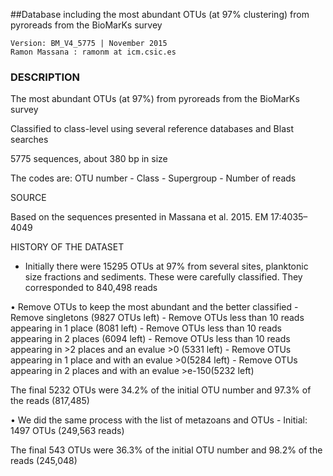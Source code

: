 ##Database including the most abundant OTUs (at 97% clustering) from pyroreads from the BioMarKs survey

	Version: BM_V4_5775 | November 2015
	Ramon Massana : ramonm at icm.csic.es


### DESCRIPTION

The most abundant OTUs (at 97%) from pyroreads from the BioMarKs survey

Classified to class-level using several reference databases and Blast searches

5775 sequences, about 380 bp in size

The codes are: OTU number - Class - Supergroup - Number of reads


SOURCE 

Based on the sequences presented in Massana et al. 2015. EM 17:4035–4049


HISTORY OF THE DATASET

- Initially there were 15295 OTUs at 97% from several sites, planktonic size fractions 
and sediments. These were carefully classified. They corresponded to 840,498 reads

• Remove OTUs to keep the most abundant and the better classified
	- Remove singletons (9827 OTUs left)
	- Remove OTUs less than 10 reads appearing in 1 place (8081 left)
	- Remove OTUs less than 10 reads appearing in 2 places (6094 left)
	- Remove OTUs less than 10 reads appearing in >2 places and an evalue >0 (5331 left)
	- Remove OTUs appearing in 1 place and with an evalue >0(5284 left)
	- Remove OTUs appearing in 2 places and with an evalue >e-150(5232 left)

The final 5232 OTUs were 34.2% of the initial OTU number and 97.3% of the reads	(817,485)

• We did the same process with the list of metazoans and OTUs
	- Initial: 1497 OTUs (249,563 reads)
	
The final 543 OTUs were 36.3% of the initial OTU number and 98.2% of the reads (245,048)

